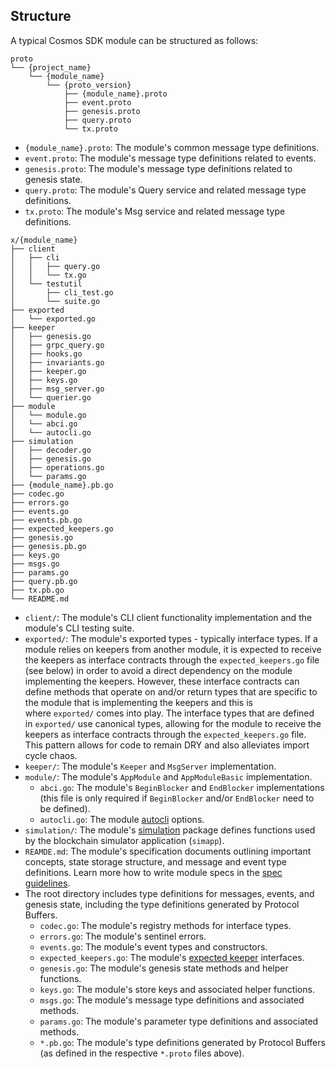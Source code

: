 Structure
---------------------------------------------------------------------------------------------------------------------

A typical Cosmos SDK module can be structured as follows:

```
proto
└── {project_name}
    └── {module_name}
        └── {proto_version}
            ├── {module_name}.proto
            ├── event.proto
            ├── genesis.proto
            ├── query.proto
            └── tx.proto

```

-   `{module_name}.proto`: The module's common message type definitions.
-   `event.proto`: The module's message type definitions related to events.
-   `genesis.proto`: The module's message type definitions related to genesis state.
-   `query.proto`: The module's Query service and related message type definitions.
-   `tx.proto`: The module's Msg service and related message type definitions.

```
x/{module_name}
├── client
│   ├── cli
│   │   ├── query.go
│   │   └── tx.go
│   └── testutil
│       ├── cli_test.go
│       └── suite.go
├── exported
│   └── exported.go
├── keeper
│   ├── genesis.go
│   ├── grpc_query.go
│   ├── hooks.go
│   ├── invariants.go
│   ├── keeper.go
│   ├── keys.go
│   ├── msg_server.go
│   └── querier.go
├── module
│   └── module.go
│   └── abci.go
│   └── autocli.go
├── simulation
│   ├── decoder.go
│   ├── genesis.go
│   ├── operations.go
│   └── params.go
├── {module_name}.pb.go
├── codec.go
├── errors.go
├── events.go
├── events.pb.go
├── expected_keepers.go
├── genesis.go
├── genesis.pb.go
├── keys.go
├── msgs.go
├── params.go
├── query.pb.go
├── tx.pb.go
└── README.md

```

-   `client/`: The module's CLI client functionality implementation and the module's CLI testing suite.
-   `exported/`: The module's exported types - typically interface types. If a module relies on keepers from another module, it is expected to receive the keepers as interface contracts through the `expected_keepers.go` file (see below) in order to avoid a direct dependency on the module implementing the keepers. However, these interface contracts can define methods that operate on and/or return types that are specific to the module that is implementing the keepers and this is where `exported/` comes into play. The interface types that are defined in `exported/` use canonical types, allowing for the module to receive the keepers as interface contracts through the `expected_keepers.go` file. This pattern allows for code to remain DRY and also alleviates import cycle chaos.
-   `keeper/`: The module's `Keeper` and `MsgServer` implementation.
-   `module/`: The module's `AppModule` and `AppModuleBasic` implementation.
    -   `abci.go`: The module's `BeginBlocker` and `EndBlocker` implementations (this file is only required if `BeginBlocker` and/or `EndBlocker` need to be defined).
    -   `autocli.go`: The module [autocli](https://docs.cosmos.network/main/core/autocli) options.
-   `simulation/`: The module's [simulation](https://docs.cosmos.network/v0.50/build/building-modules/simulator) package defines functions used by the blockchain simulator application (`simapp`).
-   `REAMDE.md`: The module's specification documents outlining important concepts, state storage structure, and message and event type definitions. Learn more how to write module specs in the [spec guidelines](https://docs.cosmos.network/v0.50/build/spec/SPEC_MODULE).
-   The root directory includes type definitions for messages, events, and genesis state, including the type definitions generated by Protocol Buffers.
    -   `codec.go`: The module's registry methods for interface types.
    -   `errors.go`: The module's sentinel errors.
    -   `events.go`: The module's event types and constructors.
    -   `expected_keepers.go`: The module's [expected keeper](https://docs.cosmos.network/v0.50/build/building-modules/keeper#type-definition) interfaces.
    -   `genesis.go`: The module's genesis state methods and helper functions.
    -   `keys.go`: The module's store keys and associated helper functions.
    -   `msgs.go`: The module's message type definitions and associated methods.
    -   `params.go`: The module's parameter type definitions and associated methods.
    -   `*.pb.go`: The module's type definitions generated by Protocol Buffers (as defined in the respective `*.proto` files above).